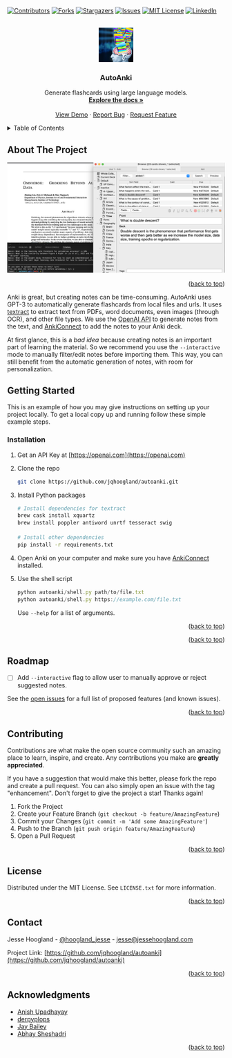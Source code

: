 <!-- Improved compatibility of back to top link: See: https://github.com/othneildrew/Best-README-Template/pull/73 -->
<a name="readme-top"></a>
<!--
*** Thanks for checking out the Best-README-Template. If you have a suggestion
*** that would make this better, please fork the repo and create a pull request
*** or simply open an issue with the tag "enhancement".
*** Don't forget to give the project a star!
*** Thanks again! Now go create something AMAZING! :D
-->



<!-- PROJECT SHIELDS -->
<!--
*** I'm using markdown "reference style" links for readability.
*** Reference links are enclosed in brackets [ ] instead of parentheses ( ).
*** See the bottom of this document for the declaration of the reference variables
*** for contributors-url, forks-url, etc. This is an optional, concise syntax you may use.
*** https://www.markdownguide.org/basic-syntax/#reference-style-links
-->
[![Contributors][contributors-shield]][contributors-url]
[![Forks][forks-shield]][forks-url]
[![Stargazers][stars-shield]][stars-url]
[![Issues][issues-shield]][issues-url]
[![MIT License][license-shield]][license-url]
[![LinkedIn][linkedin-shield]][linkedin-url]



<!-- PROJECT LOGO -->
<br />
<div align="center">
  <a href="https://github.com/jqhoogland/autoanki">
    <img src="images/banner.webp" alt="Logo" width="80" height="80">
  </a>

<h3 align="center">AutoAnki</h3>

  <p align="center">
    Generate flashcards using large language models.
    <br />
    <a href="https://github.com/jqhoogland/autoanki"><strong>Explore the docs »</strong></a>
    <br />
    <br />
    <a href="https://github.com/jqhoogland/autoanki">View Demo</a>
    ·
    <a href="https://github.com/jqhoogland/autoanki/issues">Report Bug</a>
    ·
    <a href="https://github.com/jqhoogland/autoanki/issues">Request Feature</a>
  </p>
</div>



<!-- TABLE OF CONTENTS -->
<details>
  <summary>Table of Contents</summary>
  <ol>
    <li>
      <a href="#about-the-project">About The Project</a>
      <ul>
        <li><a href="#built-with">Built With</a></li>
      </ul>
    </li>
    <li>
      <a href="#getting-started">Getting Started</a>
      <ul>
        <li><a href="#prerequisites">Prerequisites</a></li>
        <li><a href="#installation">Installation</a></li>
      </ul>
    </li>
    <li><a href="#usage">Usage</a></li>
    <li><a href="#roadmap">Roadmap</a></li>
    <li><a href="#contributing">Contributing</a></li>
    <li><a href="#license">License</a></li>
    <li><a href="#contact">Contact</a></li>
    <li><a href="#acknowledgments">Acknowledgments</a></li>
  </ol>
</details>



<!-- ABOUT THE PROJECT -->
## About The Project

![Product Name Screen Shot][product-screenshot]

<p align="right">(<a href="#readme-top">back to top</a>)</p>

Anki is great, but creating notes can be time-consuming. AutoAnki uses GPT-3 to automatically generate flashcards from local files and urls. It uses [textract](https://textract.readthedocs.io/en/stable/) to extract text from PDFs, word documents, even images (through OCR), and other file types. We use the [OpenAI API](](https://openai.com/blog/openai-api/)) to generate notes from the text, and [AnkiConnect](https://ankiweb.net/shared/info/2055492159) to add the notes to your Anki deck.

At first glance, this is a *bad idea* because creating notes is an important part of learning the material. So we recommend you use the `--interactive ` mode to manually filter/edit notes before importing them. This way, you can still benefit from the automatic generation of notes, with room for personalization.


<!-- GETTING STARTED -->
## Getting Started

This is an example of how you may give instructions on setting up your project locally.
To get a local copy up and running follow these simple example steps.


### Installation

1. Get an API Key at [https://openai.com](https://openai.com)
2. Clone the repo
   ```sh
   git clone https://github.com/jqhoogland/autoanki.git
   ```
3. Install Python packages
   ```sh
   # Install dependencies for textract
   brew cask install xquartz
   brew install poppler antiword unrtf tesseract swig

   # Install other dependencies
   pip install -r requirements.txt
   ```
4. Open Anki on your computer and make sure you have [AnkiConnect](https://ankiweb.net/shared/info/2055492159) installed.
5. Use the shell script
   ```js
   python autoanki/shell.py path/to/file.txt
   python autoanki/shell.py https://example.com/file.txt
   ```

   Use `--help` for a list of arguments.

<p align="right">(<a href="#readme-top">back to top</a>)</p>



<!-- USAGE EXAMPLES -->
<!-- ## Usage -->



<!-- _For more examples, please refer to the [Documentation](https://example.com)_ -->

<p align="right">(<a href="#readme-top">back to top</a>)</p>



<!-- ROADMAP -->
## Roadmap

- [ ] Add `--interactive` flag to allow user to manually approve or reject suggested notes.

See the [open issues](https://github.com/jqhoogland/autoanki/issues) for a full list of proposed features (and known issues).

<p align="right">(<a href="#readme-top">back to top</a>)</p>



<!-- CONTRIBUTING -->
## Contributing

Contributions are what make the open source community such an amazing place to learn, inspire, and create. Any contributions you make are **greatly appreciated**.

If you have a suggestion that would make this better, please fork the repo and create a pull request. You can also simply open an issue with the tag "enhancement".
Don't forget to give the project a star! Thanks again!

1. Fork the Project
2. Create your Feature Branch (`git checkout -b feature/AmazingFeature`)
3. Commit your Changes (`git commit -m 'Add some AmazingFeature'`)
4. Push to the Branch (`git push origin feature/AmazingFeature`)
5. Open a Pull Request

<p align="right">(<a href="#readme-top">back to top</a>)</p>



<!-- LICENSE -->
## License

Distributed under the MIT License. See `LICENSE.txt` for more information.

<p align="right">(<a href="#readme-top">back to top</a>)</p>



<!-- CONTACT -->
## Contact

Jesse Hoogland - [@hoogland_jesse](https://twitter.com/hoogland_jesse) - jesse@jessehoogland.com

Project Link: [https://github.com/jqhoogland/autoanki](https://github.com/jqhoogland/autoanki)

<p align="right">(<a href="#readme-top">back to top</a>)</p>



<!-- ACKNOWLEDGMENTS -->
## Acknowledgments

* [Anish Upadhayay](https://github.com/aupadhayay3)
* [derpyplops](https://github.com/derpyplops)
* [Jay Bailey](https://github.com/Jay-Bailey)
* [Abhay Sheshadri](https://github.com/abhay-sheshadri)

<p align="right">(<a href="#readme-top">back to top</a>)</p>



<!-- MARKDOWN LINKS & IMAGES -->
<!-- https://www.markdownguide.org/basic-syntax/#reference-style-links -->
[contributors-shield]: https://img.shields.io/github/contributors/jqhoogland/autoanki.svg?style=for-the-badge
[contributors-url]: https://github.com/jqhoogland/autoanki/graphs/contributors
[forks-shield]: https://img.shields.io/github/forks/jqhoogland/autoanki.svg?style=for-the-badge
[forks-url]: https://github.com/jqhoogland/autoanki/network/members
[stars-shield]: https://img.shields.io/github/stars/jqhoogland/autoanki.svg?style=for-the-badge
[stars-url]: https://github.com/jqhoogland/autoanki/stargazers
[issues-shield]: https://img.shields.io/github/issues/jqhoogland/autoanki.svg?style=for-the-badge
[issues-url]: https://github.com/jqhoogland/autoanki/issues
[license-shield]: https://img.shields.io/github/license/jqhoogland/autoanki.svg?style=for-the-badge
[license-url]: https://github.com/jqhoogland/autoanki/blob/master/LICENSE.txt
[linkedin-shield]: https://img.shields.io/badge/-LinkedIn-black.svg?style=for-the-badge&logo=linkedin&colorB=555
[linkedin-url]: https://linkedin.com/in/jesse-hoogland
[product-screenshot]: images/screenshot.png
